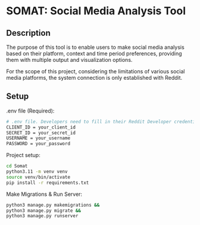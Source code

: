 # SOMAT: Social Media Analysis Tool

## Description
The purpose of this tool is to enable users to make social media analysis based on their platform, context and time period preferences, providing them with multiple output and visualization options.

For the scope of this project, considering the limitations of various social media platforms, the system connection is only established with Reddit. 

## Setup

.env file (Required):
```bash
# .env file. Developers need to fill in their Reddit Developer credentials for usage.
CLIENT_ID = your_client_id
SECRET_ID = your_secret_id
USERNAME = your_username
PASSWORD = your_password
```

Project setup:
```bash
cd Somat
python3.11 -m venv venv
source venv/bin/activate
pip install -r requirements.txt
```

Make Migrations & Run Server:
```bash
python3 manage.py makemigrations &&
python3 manage.py migrate &&
python3 manage.py runserver
```
